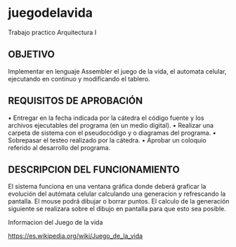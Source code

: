 # juegodelavida
Trabajo practico Arquitectura I


## OBJETIVO
Implementar en lenguaje Assembler el juego de la vida, el automata celular, ejecutando en continuo y modificando el tablero.


## REQUISITOS DE APROBACIÓN 
•	Entregar en la fecha indicada por la cátedra el código fuente y los archivos ejecutables del programa (en un medio digital).
•	Realizar una carpeta de sistema con el pseudocódigo y o diagramas del programa.
•	Sobrepasar el testeo realizado por la cátedra.
•	Aprobar un coloquio referido al desarrollo del programa.


## DESCRIPCION DEL FUNCIONAMIENTO
El sistema funciona en una ventana gráfica donde deberá graficar la evolución del autómata celular calculando una generacion y refrescando la pantalla.
El mouse podrá dibujar o borrar puntos. El calculo de la generación siguiente se realizara sobre el dibujo en pantalla para que esto sea posible.

Informacion del Juego de la vida

https://es.wikipedia.org/wiki/Juego_de_la_vida
